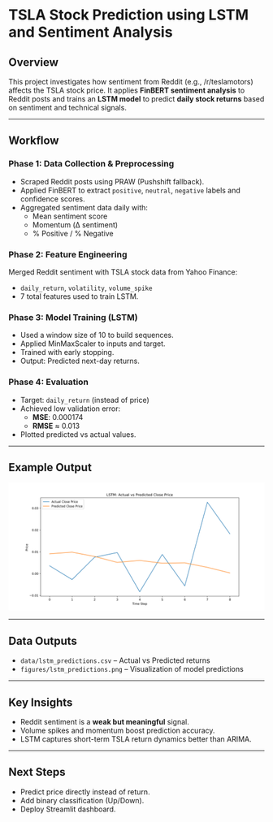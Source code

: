 # TSLA Stock Prediction using LSTM and Sentiment Analysis

## Overview
This project investigates how sentiment from Reddit (e.g., /r/teslamotors) affects the TSLA stock price. It applies **FinBERT sentiment analysis** to Reddit posts and trains an **LSTM model** to predict **daily stock returns** based on sentiment and technical signals.

---

## Workflow

### Phase 1: Data Collection & Preprocessing
- Scraped Reddit posts using PRAW (Pushshift fallback).
- Applied FinBERT to extract `positive`, `neutral`, `negative` labels and confidence scores.
- Aggregated sentiment data daily with:
  - Mean sentiment score
  - Momentum (Δ sentiment)
  - % Positive / % Negative

### Phase 2: Feature Engineering
Merged Reddit sentiment with TSLA stock data from Yahoo Finance:
- `daily_return`, `volatility`, `volume_spike`
- 7 total features used to train LSTM.

### Phase 3: Model Training (LSTM)
- Used a window size of 10 to build sequences.
- Applied MinMaxScaler to inputs and target.
- Trained with early stopping.
- Output: Predicted next-day returns.

### Phase 4: Evaluation
- Target: `daily_return` (instead of price)
- Achieved low validation error:
  - **MSE**: 0.000174
  - **RMSE** ≈ 0.013
- Plotted predicted vs actual values.

---

## Example Output

![Prediction Plot](figures/lstm_predictions.png)

---

## Data Outputs
- `data/lstm_predictions.csv` – Actual vs Predicted returns
- `figures/lstm_predictions.png` – Visualization of model predictions

---

## Key Insights
- Reddit sentiment is a **weak but meaningful** signal.
- Volume spikes and momentum boost prediction accuracy.
- LSTM captures short-term TSLA return dynamics better than ARIMA.

---

## Next Steps
- Predict price directly instead of return.
- Add binary classification (Up/Down).
- Deploy Streamlit dashboard.